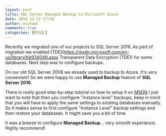 ```yaml
---
layout: post
title: SQL Server Managed Backup to Microsoft Azure
date: 2016-12-22 17:39
author: michael
comments: true
categories: [MSSQL]
---
```


Recently we migrated one of our projects to SQL Server 2016. As part of migration we enabled [TDE](https://msdn.microsoft.com/en-us/library/bb934049.aspx Transparent Data Encryption (TDE)) for some databases. 
Next step was to configure backups.

On our old SQL Server 2008 we already used to backup to Azure. It's very convenient! 
So we were happy to use **Managed Backup** feature of **SQL Server 2016**.

There is really good step-by-step tutorial on how to setup it on [MSDN](https://msdn.microsoft.com/en-us/library/dn435916.aspx "SQL Server Managed Backup to Microsoft Azure")
I just want to note that then you configure "instance level" backups, keep in mind that you will have to apply the same settings to existing databases manually. So it makes sense to first configure "Instance Level" backup settings and then restore your databases. It might save you a bit of time.

It was a breeze to configure **Managed Backup**... very smooth experience. Highly recommend! 

